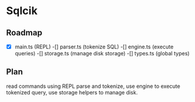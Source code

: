 # Sqlcik

## Roadmap
-[x] main.ts (REPL)
-[] parser.ts (tokenize SQL)
-[] engine.ts (execute queries)
-[] storage.ts (manage disk storage)
-[] types.ts (global types)

## Plan

read commands using REPL parse and tokenize, use engine to execute tokenized query, use storage helpers to manage disk.

